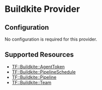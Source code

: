 # Buildkite Provider

## Configuration

No configuration is required for this provider.

## Supported Resources

* [TF::Buildkite::AgentToken](../resources/buildkite/TF-Buildkite-AgentToken/docs/README.md)
* [TF::Buildkite::PipelineSchedule](../resources/buildkite/TF-Buildkite-PipelineSchedule/docs/README.md)
* [TF::Buildkite::Pipeline](../resources/buildkite/TF-Buildkite-Pipeline/docs/README.md)
* [TF::Buildkite::Team](../resources/buildkite/TF-Buildkite-Team/docs/README.md)